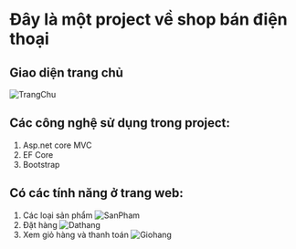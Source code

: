 # Đây là một project về shop bán điện thoại
## Giao diện trang chủ
![TrangChu](https://i.postimg.cc/rFpqNzG2/Capture.jpg)
## Các công nghệ sử dụng trong project:
1. Asp.net core MVC
2. EF Core
3. Bootstrap
## Có các tính năng ở trang web:
1. Các loại sản phẩm
![SanPham]([https://upanh.org/image/2dk8cn](https://i.postimg.cc/Bs1vDK3b/danhsachsanpham.jpg))
2. Đặt hàng
![Dathang](https://i.postimg.cc/85vDN6RN/dathang.jpg)
4. Xem giỏ hàng và thanh toán
![Giohang](https://localhost:44360/DienThoais)
